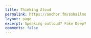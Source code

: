 ```yaml
---
title: Thinking Aloud
permalink: https://anchor.fm/sohailmo
layout: page
excerpt: Speaking outloud? Fake Deep? 
comments: false
---
```


<!-- 
## Recent
{: style="font-size: 120%; text-align: center;"}

<p align="center"><iframe src="https://anchor.fm/sohail-mohammad2/embed/episodes/Why-am-I-blogging-ei9ove" height="102px" width="400px" frameborder="0" scrolling="no"></iframe></p>

## Archive
{: style="font-size: 120%; text-align: center;"} -->
